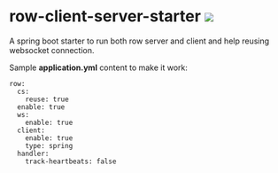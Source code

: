 # row-client-server-starter [![](https://jitpack.io/v/idioglossia/row-client-server-starter.svg)](https://jitpack.io/#idioglossia/row-client-server-starter)
A spring boot starter to run both row server and client and help reusing websocket connection.

Sample **application.yml** content to make it work:

```
row:
  cs:
    reuse: true
  enable: true
  ws:
    enable: true
  client:
    enable: true
    type: spring
  handler:
    track-heartbeats: false
```
